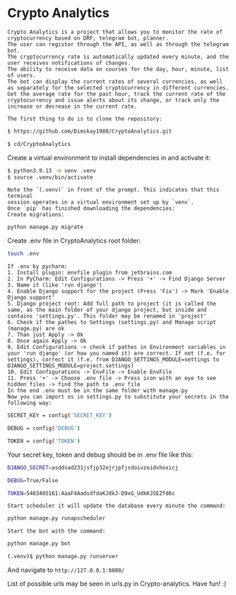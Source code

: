 # Crypto Analytics
```
Crypto Analytics is a project that allows you to monitor the rate of cryptocurrency based on DRF, telegram bot, planner.
The user can register through the API, as well as through the telegram bot.
The cryptocurrency rate is automatically updated every minute, and the user receives notifications of changes.
The ability to receive data on courses for the day, hour, minute, list of users.
The bot can display the current rates of several currencies, as well as separately for the selected cryptocurrency in different currencies. Get the average rate for the past hour, track the current rate of the cryptocurrency and issue alerts about its change, or track only the increase or decrease in the current rate.
```
```
The first thing to do is to clone the repository:
```

```sh
$ https://github.com/Dimskay1988/CryptoAnalytics.git
```

```sh
$ cd/CryptoAnalytics
```

Create a virtual environment to install dependencies in and activate it:

```sh
$ python3.9.13 -m venv .venv
$ source .venv/bin/activate
```

```
Note the `(.venv)` in front of the prompt. This indicates that this terminal
session operates in a virtual environment set up by `venv`.
Once `pip` has finished downloading the dependencies:
Create migrations:
```

```sh
python manage.py migrate
```

Create .env file in CryptoAnalytics root folder:

```sh
touch .env
```

```
If .env by pycharm:
1. Install plugin: envfile plugin from jetbrains.com
2. In PyCharm: Edit Configurations -> Press '+' -> Find Django Server
3. Name it (like 'run django')
4. Enable Django support for the project (Press 'Fix') -> Mark 'Enable Django support'
5. Django project root: Add full path to project (it is called the same, as the main folder of your django project, but inside and contains 'settings.py'. This folder may be renamed in 'project'
6. Check if the pathes to Settings (settings.py) and Manage script (manage.py) are ok
7. Than just Apply -> Ok
8. Once again Apply -> Ok
9. Edit Configurations -> check if pathes in Environment variables in your 'run django' (or how you named it) are correct. If not (f.e. for settings), correct it (f.e. from DJANGO_SETTINGS_MODULE=settings to DJANGO_SETTINGS_MODULE=project.settings) 
10. Edit Configurations -> EnvFile -> Enable EnvFile
11. Press '+' -> Choose .env file -> Press icon with an eye to see hidden files -> find the path to .env file
In the end .env must be in the same folder with manage.py
Now you can import os in settings.py to substitute your secrets in the following way:
```

```sh
SECRET_KEY = config('SECRET_KEY')
```

```sh
DEBUG = config('DEBUG')
```

```sh
TOKEN = config('TOKEN')
```

Your secret key, token and debug should be in .env file like this:

```sh
DJANGO_SECRET=asddsad231jsfjp32ojrjpfjsdoivzoidvhoxicj 
```

```sh
DEBUG=True/False
```

```sh
TOKEN=5483495161:AaaF4AadsdfdaKJdkJ-D9xG_UdkKJSEZfd6c
```

```
Start scheduler it will update the database every minute the command:
```

```sh
python manage.py runapscheduler
```

```
Start the bot with the command:
```

```sh
python manage.py bot
```

```sh
(.venv)$ python manage.py runserver
```

And navigate to `http://127.0.0.1:8000/`

List of possible urls may be seen in urls.py in Crypto-analytics.
Have fun! :)
